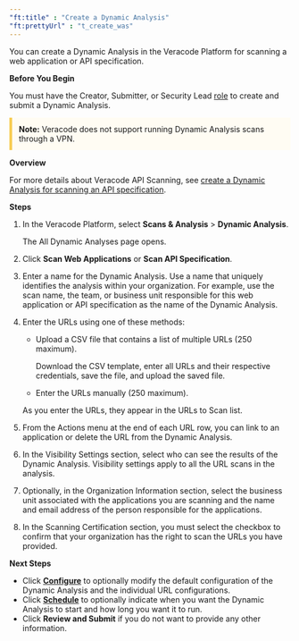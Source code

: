 ```yaml
---
"ft:title" : "Create a Dynamic Analysis"
"ft:prettyUrl" : "t_create_was"
---
```

You can create a Dynamic Analysis in the Veracode Platform for scanning a web application or API specification.

<p font-size="13pt"><b>Before You Begin</b></p>

You must have the Creator, Submitter, or Security Lead [role](https://docs.veracode.com/r/c_role_permissions) to create and submit a Dynamic Analysis.

<p style="background-color:#FFFCF3; padding: 12px; border-left: 5px solid #F7CD55;"><b>Note:</b> Veracode does not support running Dynamic Analysis scans through a VPN.</p>

<p font-size="13pt"><b>Overview</b></p>

For more details about Veracode API Scanning, see [create a Dynamic Analysis for scanning an API specification](https://docs.veracode.com/r/About_Veracode_API_Scanning).

<p font-size="13pt"><b>Steps</b></p>

1.  In the Veracode Platform, select **Scans & Analysis** \> **Dynamic Analysis**.

    The All Dynamic Analyses page opens.

2.  Click **Scan Web Applications** or **Scan API Specification**.

3.  Enter a name for the Dynamic Analysis. Use a name that uniquely identifies the analysis within your organization. For example, use the scan name, the team, or business unit responsible for this web application or API specification as the name of the Dynamic Analysis.

4.  Enter the URLs using one of these methods:

    -   Upload a CSV file that contains a list of multiple URLs \(250 maximum\).

        Download the CSV template, enter all URLs and their respective credentials, save the file, and upload the saved file.

    -   Enter the URLs manually \(250 maximum\).

    As you enter the URLs, they appear in the URLs to Scan list.

5.  From the Actions menu at the end of each URL row, you can link to an application or delete the URL from the Dynamic Analysis.

6.  In the Visibility Settings section, select who can see the results of the Dynamic Analysis. Visibility settings apply to all the URL scans in the analysis.

7.  Optionally, in the Organization Information section, select the business unit associated with the applications you are scanning and the name and email address of the person responsible for the applications.

8.  In the Scanning Certification section, you must select the checkbox to confirm that your organization has the right to scan the URLs you have provided.

<p font-size="13pt"><b>Next Steps</b></p>

- Click [**Configure**](https://docs.veracode.com/r/c_was_configure) to optionally modify the default configuration of the Dynamic Analysis and the individual URL configurations.
- Click [**Schedule**](https://docs.veracode.com/r/Scheduling_Dynamic_Analysis_Scans) to optionally indicate when you want the Dynamic Analysis to start and how long you want it to run.
- Click **Review and Submit** if you do not want to provide any other information.